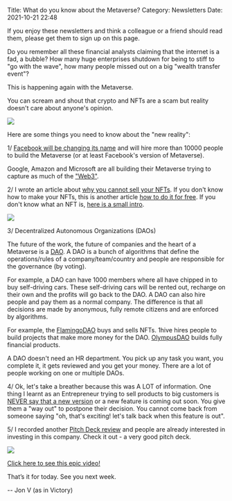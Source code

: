 Title: What do you know about the Metaverse?
Category: Newsletters 
Date: 2021-10-21 22:48

If you enjoy these newsletters and think a colleague or a friend should read them, please get them to sign up on this page.



Do you remember all these financial analysts claiming that the internet is a fad, a bubble? How many huge enterprises shutdown for being to stiff to "go with the wave", how many people missed out on a big "wealth transfer event"?


This is happening again with the Metaverse.


You can scream and shout that crypto and NFTs are a scam but reality doesn't care about anyone's opinion.



![](https://sendfoxprod.b-cdn.net/media/J1JVxJiGSJb9M733MiPsBKVyDLbE3HoktOB01lfr16325)



Here are some things you need to know about the "new reality":



1/ [Facebook will be changing its name](https://www.theverge.com/2021/10/19/22735612/facebook-change-company-name-metaverse) and will hire more than 10000 people to build the Metaverse (or at least Facebook's version of Metaverse).



Google, Amazon and Microsoft are all building their Metaverse trying to capture as much of the ["Web3"](https://www.freecodecamp.org/news/what-is-web3/).



2/ I wrote an article about [why you cannot sell your NFTs](https://jon.io/five-reasons-why-you-cannot-sell-your-nfts). If you don't know how to make your NFTs, this is another article [how to do it for free](https://jon.io/create-1000-nft-tickets-for-free-in-less-than-1-minute). If you don't know what an NFT is, [here is a small intro](https://jon.io/i-bought-this-image-for-1500-and-i-sold-it-for-50-in-two-weeks).



![](https://sendfoxprod.b-cdn.net/media/MrD4oUk9LSWvj4oiYzWXKfFMGHaoWaNYfo5IebHH16325)





3/ Decentralized Autonomous Organizations (DAOs)

The future of the work, the future of companies and the heart of a Metaverse is a [DAO](https://www.forbes.com/sites/cathyhackl/2021/06/01/what-are-daos-and-why-you-should-pay-attention/?sh=7b3a8bd7305f). A DAO is a bunch of algorithms that define the operations/rules of a company/team/country and people are responsible for the governance (by voting).



For example, a DAO can have 1000 members where all have chipped in to buy self-driving cars. These self-driving cars will be rented out, recharge on their own and the profits will go back to the DAO. A DAO can also hire people and pay them as a normal company. The difference is that all decisions are made by anonymous, fully remote citizens and are enforced by algorithms.



For example, the [FlamingoDAO](https://flamingodao.xyz/) buys and sells NFTs. 1hive hires people to build projects that make more money for the DAO. [OlympusDAO](https://www.olympusdao.finance/) builds fully financial products.



A DAO doesn't need an HR department. You pick up any task you want, you complete it, it gets reviewed and you get your money. There are a lot of people working on one or multiple DAOs.



4/ Ok, let's take a breather because this was A LOT of information. One thing I learnt as an Entrepreneur trying to sell products to big customers is [NEVER say that a new version](https://www.wsj.com/articles/want-to-make-consumers-dissatisfied-with-a-product-tell-them-a-better-version-is-coming-11634752462) or a new feature is coming out soon. You give them a "way out" to postpone their decision. You cannot come back from someone saying "oh, that's exciting! let's talk back when this feature is out".



5/ I recorded another [Pitch Deck review](https://youtu.be/nUlE3gDqrvQ) and people are already interested in investing in this company. Check it out - a very good pitch deck.



![](https://sendfoxprod.b-cdn.net/media/GvX6Jiemel8mTnvsaOYxN6f3YuTVE8fZ9CIbaEpI16325)





[Click here to see this epic video!](https://youtu.be/nUlE3gDqrvQ)





That’s it for today. See you next week.



-- Jon V (as in Victory)